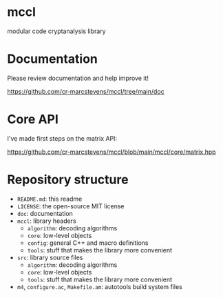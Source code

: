# mccl
modular code cryptanalysis library

# Documentation

Please review documentation and help improve it!

https://github.com/cr-marcstevens/mccl/tree/main/doc

# Core API

I've made first steps on the matrix API:

https://github.com/cr-marcstevens/mccl/blob/main/mccl/core/matrix.hpp

# Repository structure

- `README.md`: this readme
- `LICENSE`: the open-source MIT license
- `doc`: documentation
- `mccl`: library headers
  - `algorithm`: decoding algorithms
  - `core`: low-level objects
  - `config`: general C++ and macro definitions
  - `tools`: stuff that makes the library more convenient
- `src`: library source files
  - `algorithm`: decoding algorithms
  - `core`: low-level objects
  - `tools`: stuff that makes the library more convenient
- `m4`, `configure.ac`, `Makefile.am`: autotools build system files
